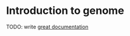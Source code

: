# Introduction to genome

TODO: write [great documentation](http://jacobian.org/writing/what-to-write/)
